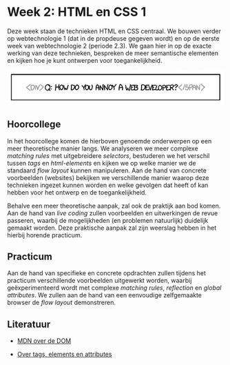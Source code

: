# Week 2: HTML en CSS 1

Deze week staan de technieken HTML en CSS centraal. We bouwen verder op webtechnologie 1 (dat in de propdeuse gegeven wordt) en op de eerste week van webtechnologie 2 (periode 2.3). We gaan hier in op de exacte werking van deze technieken, bespreken de meer semantische elementen en kijken hoe je kunt ontwerpen voor toegankelijkheid. 

![How do you annoy a web developer? xkcd 1144](../imgs/annoy.png)

## Hoorcollege

In het hoorcollege komen de hierboven genoemde onderwerpen op een meer theoretische manier langs. We analyseren we meer complexe *matching rules* met uitgebreidere *selectors*, bestuderen we het verschil tussen *tags* en *html-elements* en kijken we op welke manier we de standaard *flow layout* kunnen manipuleren. Aan de hand van concrete voorbeelden (websites) bekijken we verschillende manier waarop deze technieken ingezet kunnen worden en welke gevolgen dat heeft of kan hebben voor het ontwerp en de toegankelijkheid. 

Behalve een meer theoretische aanpak, zal ook de praktijk aan bod komen. Aan de hand van *live coding* zullen voorbeelden en uitwerkingen de revue passeren, waarbij de mogelijkheden (en problemen natuurlijk) duidelijk gemaakt worden. Deze praktische aanpak zal zijn weerslag hebben in het hierbij horende practicum.

## Practicum

Aan de hand van specifieke en concrete opdrachten zullen tijdens het practicum verschillende voorbeelden uitgewerkt worden, waarbij geëxperimenteerd wordt met complexe *matching rules*, *reflection* en *global attributes*. We zullen aan de hand van een eenvoudige zelfgemaakte browser de *flow layout* demonstreren.

## Literatuur

- [MDN over de DOM](https://developer.mozilla.org/en-US/docs/Web/API/Document_Object_Model/Introduction)

- [Over tags, elements en attributes](https://www.geeksforgeeks.org/tags-vs-elements-vs-attributes-in-html/)